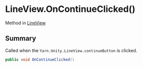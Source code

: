 # LineView.OnContinueClicked()

Method in [LineView](/api/csharp/yarn.unity.lineview.md)

## Summary


Called when the  <code>Yarn.Unity.LineView.continueButton</code>  is clicked.


```csharp
public void OnContinueClicked()
```

